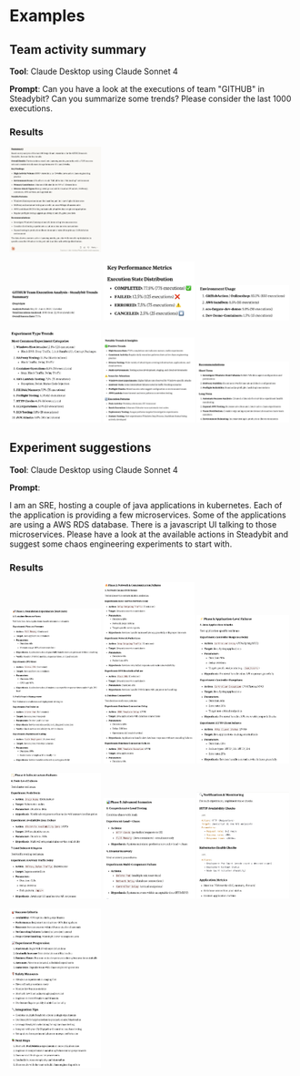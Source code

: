 # Examples

## Team activity summary

**Tool**: Claude Desktop using Claude Sonnet 4

**Prompt**: Can you have a look at the executions of team "GITHUB" in Steadybit? Can you summarize some trends? Please
consider the last 1000 executions.

### Results

<a href="team-activity-1-summary.png" target="_blank"><img src="team-activity-1-summary.png" alt="Summary" width="32%"></img></a>

<a href="team-activity-2-overview.png" target="_blank"><img src="team-activity-2-overview.png" alt="Overview" width="32%"></img></a>
<a href="team-activity-3-state-analysis.png" target="_blank"><img src="team-activity-3-state-analysis.png" alt="State Analysis" width="32%"></img></a>
<a href="team-activity-4-environment-usage.png" target="_blank"><img src="team-activity-4-environment-usage.png" alt="Environment Usage" width="32%"></img></a>

<a href="team-activity-5-type-analysis.png" target="_blank"><img src="team-activity-5-type-analysis.png" alt="Type Analysis" width="32%"></img></a>
<a href="team-activity-6-trends-insights.png" target="_blank"><img src="team-activity-6-trends-insights.png" alt="Trends Insights" width="32%"></img></a>
<a href="team-activity-7-recommendations.png" target="_blank"><img src="team-activity-7-recommendations.png" alt="Recommendations" width="32%"></img></a>

## Experiment suggestions

**Tool**: Claude Desktop using Claude Sonnet 4

**Prompt**:

I am an SRE, hosting a couple of java applications in kubernetes. Each of the application is providing a few
microservices. Some of the applications are using a AWS RDS database. There is a javascript UI talking to those
microservices. Please have a look at the available actions in Steadybit and suggest some chaos engineering experiments
to start with.

### Results

<a href="suggestions-1-phase-1.png" target="_blank"><img src="suggestions-1-phase-1.png" alt="Phase 1" width="32%"></img></a>
<a href="suggestions-2-phase-2.png" target="_blank"><img src="suggestions-2-phase-2.png" alt="Phase 2" width="32%"></img></a>
<a href="suggestions-3-phase-3.png" target="_blank"><img src="suggestions-3-phase-3.png" alt="Phase 3" width="32%"></img></a>

<a href="suggestions-4-phase-4.png" target="_blank"><img src="suggestions-4-phase-4.png" alt="Phase 4" width="32%"></img></a>
<a href="suggestions-5-phase-5.png" target="_blank"><img src="suggestions-5-phase-5.png" alt="Phase 5" width="32%"></img></a>
<a href="suggestions-5-verification.png" target="_blank"><img src="suggestions-5-verification.png" alt="Verification" width="32%"></img></a>

<a href="suggestions-6-misc.png" target="_blank"><img src="suggestions-6-misc.png" alt="Misc" width="32%"></img></a>